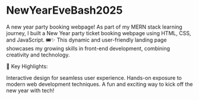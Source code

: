 # NewYearEveBash2025
A new year party booking webpage!
As part of my MERN stack learning journey, I built a New Year party ticket booking webpage using HTML, CSS, and JavaScript. 🎟️✨ This dynamic and user-friendly landing page showcases my growing skills in front-end development, combining creativity and technology.

🌟 Key Highlights:

Interactive design for seamless user experience.
Hands-on exposure to modern web development techniques.
A fun and exciting way to kick off the new year with tech!
